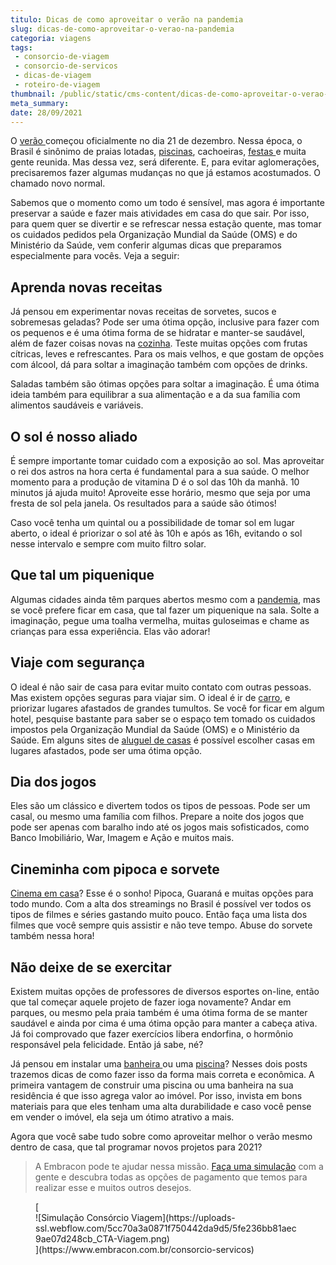 ```yaml
---
titulo: Dicas de como aproveitar o verão na pandemia
slug: dicas-de-como-aproveitar-o-verao-na-pandemia
categoria: viagens
tags:
 - consorcio-de-viagem
 - consorcio-de-servicos
 - dicas-de-viagem
 - roteiro-de-viagem
thumbnail: /public/static/cms-content/dicas-de-como-aproveitar-o-verao-na-pandemia.jpg
meta_summary: 
date: 28/09/2021
---
```

O [verão ](https://www.embracon.com.br/blog/5-lugares-para-conhecer-no-verao)começou oficialmente no dia 21 de dezembro. Nessa época, o Brasil é sinônimo de praias lotadas, [piscinas](https://www.embracon.com.br/blog/sonha-em-ter-uma-piscina-em-casa-realize-esse-sonho-com-o-consorcio-de-servicos), cachoeiras, [festas ](https://www.embracon.com.br/blog/entenda-como-funciona-um-consorcio-para-festas)e muita gente reunida. Mas dessa vez, será diferente. E, para evitar aglomerações, precisaremos fazer algumas mudanças no que já estamos acostumados. O chamado novo normal.

Sabemos que o momento como um todo é sensível, mas agora é importante preservar a saúde e fazer mais atividades em casa do que sair. Por isso, para quem quer se divertir e se refrescar nessa estação quente, mas tomar os cuidados pedidos pela Organização Mundial da Saúde (OMS) e do Ministério da Saúde, vem conferir algumas dicas que preparamos especialmente para vocês. Veja a seguir:

Aprenda novas receitas
----------------------

Já pensou em experimentar novas receitas de sorvetes, sucos e sobremesas geladas? Pode ser uma ótima opção, inclusive para fazer com os pequenos e é uma ótima forma de se hidratar e manter-se saudável, além de fazer coisas novas na [cozinha](https://www.embracon.com.br/blog/como-ter-uma-cozinha-funcional-em-casa). Teste muitas opções com frutas cítricas, leves e refrescantes. Para os mais velhos, e que gostam de opções com álcool, dá para soltar a imaginação também com opções de drinks.

Saladas também são ótimas opções para soltar a imaginação. É uma ótima ideia também para equilibrar a sua alimentação e a da sua família com alimentos saudáveis e variáveis.

O sol é nosso aliado
--------------------

É sempre importante tomar cuidado com a exposição ao sol. Mas aproveitar o rei dos astros na hora certa é fundamental para a sua saúde. O melhor momento para a produção de vitamina D é o sol das 10h da manhã. 10 minutos já ajuda muito! Aproveite esse horário, mesmo que seja por uma fresta de sol pela janela. Os resultados para a saúde são ótimos!

Caso você tenha um quintal ou a possibilidade de tomar sol em lugar aberto, o ideal é priorizar o sol até às 10h e após as 16h, evitando o sol nesse intervalo e sempre com muito filtro solar.

Que tal um piquenique 
----------------------

Algumas cidades ainda têm parques abertos mesmo com a [pandemia](https://www.embracon.com.br/blog/35-coisas-para-fazer-quando-a-pandemia-passar), mas se você prefere ficar em casa, que tal fazer um piquenique na sala. Solte a imaginação, pegue uma toalha vermelha, muitas guloseimas e chame as crianças para essa experiência. Elas vão adorar!

Viaje com segurança
-------------------

O ideal é não sair de casa para evitar muito contato com outras pessoas. Mas existem opções seguras para viajar sim. O ideal é ir de [carro](https://www.embracon.com.br/blog/3-lugares-incriveis-para-viajar-de-carro), e priorizar lugares afastados de grandes tumultos. Se você for ficar em algum hotel, pesquise bastante para saber se o espaço tem tomado os cuidados impostos pela Organização Mundial da Saúde (OMS) e o Ministério da Saúde. Em alguns sites de [aluguel de casas](https://www.embracon.com.br/blog/como-sair-do-aluguel-definitivamente) é possível escolher casas em lugares afastados, pode ser uma ótima opção.

Dia dos jogos
-------------

Eles são um clássico e divertem todos os tipos de pessoas. Pode ser um casal, ou mesmo uma família com filhos. Prepare a noite dos jogos que pode ser apenas com baralho indo até os jogos mais sofisticados, como Banco Imobiliário, War, Imagem e Ação e muitos mais.

Cineminha com pipoca e sorvete
------------------------------

[Cinema em casa](https://www.embracon.com.br/blog/como-montar-uma-sala-de-cinema-em-casa-confira-estas-4-dicas)? Esse é o sonho! Pipoca, Guaraná e muitas opções para todo mundo. Com a alta dos streamings no Brasil é possível ver todos os tipos de filmes e séries gastando muito pouco. Então faça uma lista dos filmes que você sempre quis assistir e não teve tempo. Abuse do sorvete também nessa hora!

Não deixe de se exercitar 
--------------------------

Existem muitas opções de professores de diversos esportes on-line, então que tal começar aquele projeto de fazer ioga novamente? Andar em parques, ou mesmo pela praia também é uma ótima forma de se manter saudável e ainda por cima é uma ótima opção para manter a cabeça ativa. Já foi comprovado que fazer exercícios libera endorfina, o hormônio responsável pela felicidade. Então já sabe, né?

Já pensou em instalar uma [banheira ](https://www.embracon.com.br/blog/entenda-como-e-possivel-ter-uma-banheira-em-casa)ou uma [piscina](https://www.embracon.com.br/blog/afinal-vale-a-pena-ter-uma-piscina-em-casa-confira-os-pros-e-contras)? Nesses dois posts trazemos dicas de como fazer isso da forma mais correta e econômica. A primeira vantagem de construir uma piscina ou uma banheira na sua residência é que isso agrega valor ao imóvel. Por isso, invista em bons materiais para que eles tenham uma alta durabilidade e caso você pense em vender o imóvel, ela seja um ótimo atrativo a mais.

Agora que você sabe tudo sobre como aproveitar melhor o verão mesmo dentro de casa, que tal programar novos projetos para 2021?

> A Embracon pode te ajudar nessa missão. [Faça uma simulação](https://www.embracon.com.br/consorcio-servicos) com a gente e descubra todas as opções de pagamento que temos para realizar esse e muitos outros desejos.

<figure class="w-richtext-figure-type-image w-richtext-align-center">[<div>![Simulação Consórcio Viagem](https://uploads-ssl.webflow.com/5cc70a3a0871f750442da9d5/5fe236bb81aec9ae07d248cb_CTA-Viagem.png)</div>](https://www.embracon.com.br/consorcio-servicos)</figure>
